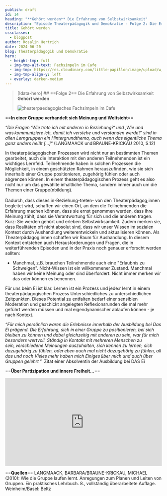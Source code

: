 ```yaml
---
publish: draft
id: 14
heading: "**Gehört werden** Die Erfahrung von Selbstwirksamkeit"
description: "Episode Theaterpädagogik und Demokratie - Folge 2: Die Erfahrung von Selbstwirksamkeit"
title: Gehört werden
cssclasses:
  - blogpost
author: Rosalin Hertrich
date: 2024-06-20
blog: Theaterpädagogik und Demokratie
hero:
  - height-tmp: full
  - img-tmp-alt-text: Fachsimpeln im Cafe
  - img-tmp: https://res.cloudinary.com/little-papillon/image/upload/w_400/v1722971694/dasei/EpisodenHeadbilder_ropdu7.jpg
  - img-tmp-align-y: left
  - overlay: darken-medium
---
```

> [!data-hero] ## ==Folge 2== Die Erfahrung von Selbstwirksamkeit **Gehört werden**
> 
> ![theaterpaedagogisches Fachsimpeln im Cafe](https://res.cloudinary.com/little-papillon/image/upload/w_400/v1722971694/dasei/EpisodenHeadbilder_ropdu7.jpg)

<!-- CREARIS_PUBLISH -->

==**In einer Gruppe verhandelt sich Meinung und Weltsicht**==

_“Die Fragen ‘Wie trete ich mit anderen in Beziehung?‘ und ‚Wie und was kommuniziere ich, damit ich verstehe und verstanden werde?‘ sind in allen Lerngruppen ein Hintergrundthema, auch wenn das eigentliche Thema ganz anders heißt [...]“_ (LANGMAACK und BRAUNE-KRICKAU 2010, S.12)  

In theaterpädagogischen Prozessen wird nicht nur an bestimmten Themen gearbeitet, auch die Interaktion mit den anderen Teilnehmenden ist ein wichtiges Lernfeld. Teilnehmende haben in solchen Prozessen die Möglichkeit, in einem geschützten Rahmen herauszufinden, wie sie sich innerhalb einer Gruppe positionieren, zugehörig fühlen oder auch abgrenzen können. In einem theaterpädagogischen Prozess geht es also nicht nur um das gewählte inhaltliche Thema, sondern immer auch um die Themen einer Gruppe(nbildung).  
   
Dadurch, dass dieses in-Beziehung-treten- von den Theaterpädagog;innen begleitet wird, schaffen wir einen Ort, an dem die Teilnehmenden die Erfahrung machen können, dass sie ernst genommen werden, dass ihre Meinung zählt, dass sie Verantwortung für sich und die anderen tragen. Kurz: Sie werden gehört und erleben Selbstwirksamkeit. Zudem merken sie, dass Realitäten oft nicht absolut sind, dass wir unser Wissen im sozialen Kontext durch Aushandlung weiterentwickeln und aktualisieren können. Als Theaterpädagog:innen schaffen wir Raum für Aushandlung. In diesem Kontext entstehen auch Herausforderungen und Fragen, die in weiterführenden Episoden und in der Praxis noch genauer erforscht werden sollten: 

- Manchmal, z.B. brauchen Teilnehmende auch eine "Erlaubnis zu Schweigen". Nicht-Wissen ist ein willkommener Zustand. Manchmal haben wir keine Meinung oder sind überfordert. Nicht immer merken wir das oder können es benennen. 

Für uns beim Ei ist klar. Lernen ist ein Prozess und jede:r lernt in einem theaterpädagogischen Prozess Unterschiedliches zu unterschiedlichen Zeitpunkten. Dieses Potential zu entfalten bedarf einer sensiblen Moderation und geschickt angelegten Reflexionsrunden die mal mehr geführt werden müssen und mal eigendynamischer ablaufen können - je nach Kontext.

_“Für mich persönlich waren die Erlebnisse innerhalb der Ausbildung bei Das Ei prägend. Die Erfahrung, sich in einer Gruppe zu positionieren, bei sich bleiben zu können und dabei gleichzeitig mit anderen zu sein, war für mich besonders wertvoll. Ständig in Kontakt mit mehreren Menschen zu sein, verschiedene Meinungen auszuhalten, sich kennen zu lernen, sich dazugehörig zu fühlen, oder eben auch mal nicht dazugehörig zu fühlen, all das und noch Vieles mehr haben mich Einiges über mich und auch über Gruppen gelehrt “_ 
Zitat einer Absolventin der Ausbildung bei DAS Ei

==**Über Partizipation und innere Freiheit...**==

<div style="padding:56.25% 0 0 0;position:relative;"><iframe src="https://player.vimeo.com/video/952846393?badge=0&amp;autopause=0&amp;player_id=0&amp;app_id=58479" frameborder="0" allow="autoplay; fullscreen; picture-in-picture; clipboard-write" style="position:absolute;top:0;left:0;width:100%;height:100%;" title="2 Gehört werden – die Erfahrung von Selbstwirksamkeit" data-ready="true"></iframe></div>

==**Quellen**==
LANGMAACK, BARBARA/BRAUNE-KRICKAU, MICHAEL (2010): Wie die Gruppe laufen lernt. Anregungen zum Planen und Leiten von Gruppen. Ein praktisches Lehrbuch. 8., vollständig überarbeitete Auflage. Weinheim/Basel: Beltz
